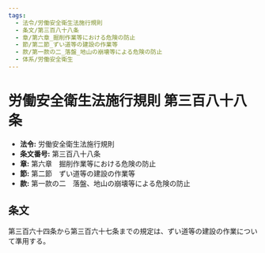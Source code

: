 ```yaml
---
tags:
  - 法令/労働安全衛生法施行規則
  - 条文/第三百八十八条
  - 章/第六章_掘削作業等における危険の防止
  - 節/第二節_ずい道等の建設の作業等
  - 款/第一款の二_落盤_地山の崩壊等による危険の防止
  - 体系/労働安全衛生
---
```

# 労働安全衛生法施行規則 第三百八十八条

- **法令:** 労働安全衛生法施行規則
- **条文番号:** 第三百八十八条
- **章:** 第六章　掘削作業等における危険の防止
- **節:** 第二節　ずい道等の建設の作業等
- **款:** 第一款の二　落盤、地山の崩壊等による危険の防止

## 条文
第三百六十四条から第三百六十七条までの規定は、ずい道等の建設の作業について準用する。

